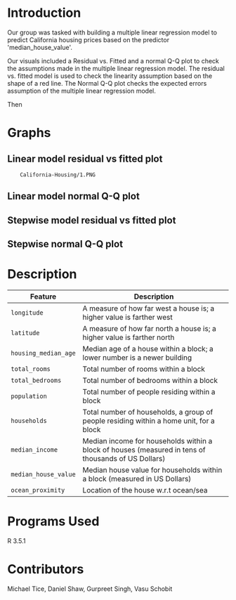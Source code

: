 # Introduction
Our group was tasked with building a multiple linear regression model to predict California housing prices based on the predictor 'median_house_value'. 

Our visuals included a Residual vs. Fitted and a normal Q-Q plot to check the assumptions made in the multiple linear regression model. The residual vs. fitted model is used to check the linearity assumption based on the shape of a red line. The Normal Q-Q plot checks the expected errors assumption of the multiple linear regression model.

Then 



# Graphs
## Linear model residual vs fitted plot

        California-Housing/1.PNG
      

## Linear model normal Q-Q plot

## Stepwise model residual vs fitted plot

## Stepwise normal Q-Q plot

# Description
| Feature | Description |
| --- | --- |
| `longitude` | A measure of how far west a house is; a higher value is farther west |
| `latitude` | A measure of how far north a house is; a higher value is farther north |
| `housing_median_age` | Median age of a house within a block; a lower number is a newer building |
| `total_rooms` | Total number of rooms within a block |
| `total_bedrooms` | Total number of bedrooms within a block |
| `population` | Total number of people residing within a block |
| `households` | Total number of households, a group of people residing within a home unit, for a block |
| `median_income` | Median income for households within a block of houses (measured in tens of thousands of US Dollars) |
| `median_house_value` | Median house value for households within a block (measured in US Dollars) |
| `ocean_proximity` | Location of the house w.r.t ocean/sea |

# Programs Used
R 3.5.1

# Contributors
Michael Tice, Daniel Shaw, Gurpreet Singh, Vasu Schobit
